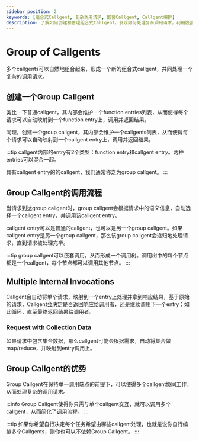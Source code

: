```yaml
---
sidebar_position: 2
keywords: [组合式Callgent, 复杂调用请求, 嵌套Callgent, Callgent编排]
description: 了解如何创建和管理组合式Callgent。发现如何处理复杂调用请求，利用嵌套Callgent和Map/Reduce操作。通过单一调用端点和高效的Callgent编排简化您的调用流程。
---
```


# Group of Callgents

多个callgents可以自然地组合起来，形成一个新的组合式callgent，共同处理一个复杂的调用请求。

## 创建一个Group Callgent

类比一下普通callgent，其内部会维护一个function entries列表，从而使得每个请求可以自动映射到一个function entry上，调用并返回结果。

同理，创建一个group callgent，其内部会维护一个callgents列表，从而使得每个请求可以自动映射到一个callgent entry上，调用并返回结果。

:::tip
callgent内部的entry有2个类型：function entry和callgent entry。两种entries可以混合一起。

具有callgent entry的的callgent，我们通常称之为group callgent。
:::

## Group Callgent的调用流程

当请求到达group callgent时，group callgent会根据请求中的语义信息，自动选择一个callgent entry，并调用该callgent entry。

callgent entry可以是普通的callgent，也可以是另一个group callgent。如果callgent entry是另一个group callgent，那么该group callgent会递归地处理请求，直到请求被处理完毕。

:::tip
group callgent可以嵌套调用，从而形成一个调用树。调用树中的每个节点都是一个callgent，每个节点都可以调用其他节点。
:::

## Multiple Internal Invocations

Callgent会自动将单个请求，映射到一个entry上处理并拿到响应结果，基于原始的请求，Callgent会决定是否返回响应给调用者，还是继续调用下一个entry；如此循环，直至最终返回结果给调用者。

### Request with Collection Data

如果请求中包含集合数据，那么callgent可能会根据需求，自动将集合做map/reduce，并映射到entry调用上。

## Group Callgent的优势

Group Callgent在保持单一调用端点的前提下，可以使得多个callgent协同工作，从而处理复杂的调用请求。

:::info
Group Callgent使得你只需与单个callgent交互，就可以调用多个callgent，从而简化了调用流程。
:::

:::tip
如果你希望自行决定每个任务希望由哪些callgent处理，也就是说你自行编排多个Callgents，则你也可以不依赖Group Callgent。
:::
